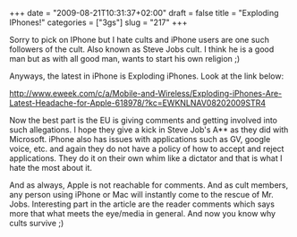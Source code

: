 +++
date = "2009-08-21T10:31:37+02:00"
draft = false
title = "Exploding IPhones!"
categories = ["3gs"]
slug = "217"
+++

Sorry to pick on IPhone but I hate cults and iPhone users are one such followers of the cult. Also known as Steve Jobs cult. I think he is a good man but as with all good man, wants to start his own religion ;)

Anyways, the latest in iPhone is Exploding iPhones. Look at the link below:

<a href="http://www.eweek.com/c/a/Mobile-and-Wireless/Exploding-iPhones-Are-Latest-Headache-for-Apple-618978/?kc=EWKNLNAV08202009STR4" target="_blank">http://www.eweek.com/c/a/Mobile-and-Wireless/Exploding-iPhones-Are-Latest-Headache-for-Apple-618978/?kc=EWKNLNAV08202009STR4</a>

Now the best part is the EU is giving comments and getting involved into such allegations. I hope they give a kick in Steve Job's A** as they did with Microsoft. iPhone also has issues with applications such as GV, google voice, etc. and again they do not have a policy of how to accept and reject applications. They do it on their own whim like a dictator and that is what I hate the most about it.

And as always, Apple is not reachable for comments. And as cult members, any person using iPhone or Mac will instantly come to the rescue of Mr. Jobs. Interesting part in the article are the reader comments which says more that what meets the eye/media in general. And now you know why cults survive ;)
